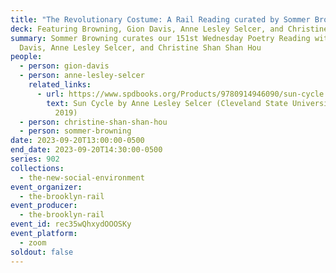 ```yaml
---
title: "The Revolutionary Costume: A Rail Reading curated by Sommer Browning"
deck: Featuring Browning, Gion Davis, Anne Lesley Selcer, and Christine Shan Shan Hou
summary: Sommer Browning curates our 151st Wednesday Poetry Reading with Gion
  Davis, Anne Lesley Selcer, and Christine Shan Shan Hou
people:
  - person: gion-davis
  - person: anne-lesley-selcer
    related_links:
      - url: https://www.spdbooks.org/Products/9780914946090/sun-cycle.aspx
        text: Sun Cycle by Anne Lesley Selcer (Cleveland State University Poetry Center,
          2019)
  - person: christine-shan-shan-hou
  - person: sommer-browning
date: 2023-09-20T13:00:00-0500
end_date: 2023-09-20T14:30:00-0500
series: 902
collections:
  - the-new-social-environment
event_organizer:
  - the-brooklyn-rail
event_producer:
  - the-brooklyn-rail
event_id: rec35wQhxydOOOSKy
event_platform:
  - zoom
soldout: false
---
```

